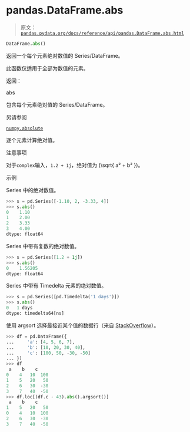 # pandas.DataFrame.abs

> 原文：[`pandas.pydata.org/docs/reference/api/pandas.DataFrame.abs.html`](https://pandas.pydata.org/docs/reference/api/pandas.DataFrame.abs.html)

```py
DataFrame.abs()
```

返回一个每个元素绝对数值的 Series/DataFrame。

此函数仅适用于全部为数值的元素。

返回：

abs

包含每个元素绝对值的 Series/DataFrame。

另请参阅

[`numpy.absolute`](https://numpy.org/doc/stable/reference/generated/numpy.absolute.html#numpy.absolute "(在 NumPy v1.26)")

逐个元素计算绝对值。

注意事项

对于`complex`输入，`1.2 + 1j`，绝对值为 \(\sqrt{ a² + b² }\)。

示例

Series 中的绝对数值。

```py
>>> s = pd.Series([-1.10, 2, -3.33, 4])
>>> s.abs()
0    1.10
1    2.00
2    3.33
3    4.00
dtype: float64 
```

Series 中带有复数的绝对数值。

```py
>>> s = pd.Series([1.2 + 1j])
>>> s.abs()
0    1.56205
dtype: float64 
```

Series 中带有 Timedelta 元素的绝对数值。

```py
>>> s = pd.Series([pd.Timedelta('1 days')])
>>> s.abs()
0   1 days
dtype: timedelta64[ns] 
```

使用 argsort 选择最接近某个值的数据行（来自 [StackOverflow](https://stackoverflow.com/a/17758115)）。

```py
>>> df = pd.DataFrame({
...     'a': [4, 5, 6, 7],
...     'b': [10, 20, 30, 40],
...     'c': [100, 50, -30, -50]
... })
>>> df
 a    b    c
0    4   10  100
1    5   20   50
2    6   30  -30
3    7   40  -50
>>> df.loc[(df.c - 43).abs().argsort()]
 a    b    c
1    5   20   50
0    4   10  100
2    6   30  -30
3    7   40  -50 
```
